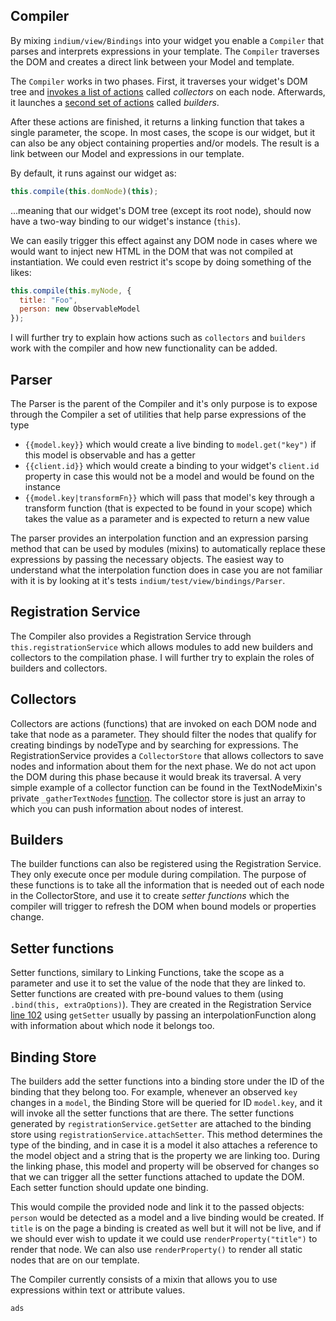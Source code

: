 ## Compiler
By mixing `indium/view/Bindings` into your widget you enable a `Compiler` that parses and interprets expressions in your template. The `Compiler` traverses the DOM and creates a direct link between your Model and template.

The `Compiler` works in two phases. First, it traverses your widget's DOM tree and [invokes a list of actions](https://github.com/backslashed/IndiumView/blob/master/services/Compiler.js#L73) called *collectors* on each node. Afterwards, it launches a [second set of actions](https://github.com/backslashed/IndiumView/blob/master/services/Compiler.js#L98) called *builders*.

After these actions are finished, it returns a linking function that takes a single parameter, the scope. In most cases, the scope is our widget, but it can also be any object containing properties and/or models. The result is a link between our Model and expressions in our template.

By default, it runs against our widget as:

```javascript
this.compile(this.domNode)(this);
````

...meaning that our widget's DOM tree (except its root node), should now have a two-way binding to our widget's instance (`this`). 

We can easily trigger this effect against any DOM node in cases where we would want to inject new HTML in the DOM that was not compiled at instantiation. We could even restrict it's scope by doing something of the likes:

```javascript
this.compile(this.myNode, {
  title: "Foo",
  person: new ObservableModel
});
```

I will further try to explain how actions such as `collectors` and `builders` work with the compiler and how new functionality can be added.

## Parser ##

The Parser is the parent of the Compiler and it's only purpose is to expose through the Compiler a set of utilities that help parse expressions of the type 

* `{{model.key}}` which would create a live binding to `model.get("key")` if this model is observable and has a getter
* `{{client.id}}` which would create a binding to your widget's `client.id` property in case this would not be a model and would be found on the instance
* `{{model.key|transformFn}}` which will pass that model's key through a transform function (that is expected to be found in your scope) which takes the value as a parameter and is expected to return a new value
 
The parser provides an interpolation function and an expression parsing method that can be used by modules (mixins) to automatically replace these expressions by passing the necessary objects. The easiest way to understand what the interpolation function does in case you are not familiar with it is by looking at it's tests `indium/test/view/bindings/Parser`.

## Registration Service ##

The Compiler also provides a Registration Service through `this.registrationService` which allows modules to add new builders and collectors to the compilation phase. I will further try to explain the roles of builders and collectors.

## Collectors ##

Collectors are actions (functions) that are invoked on each DOM node and take that node as a parameter. They should filter the nodes that qualify for creating bindings by nodeType and by searching for expressions. The RegistrationService provides a `CollectorStore` that allows collectors to save nodes and information about them for the next phase. We do not act upon the DOM during this phase because it would break its traversal. A very simple example of a collector function can be found in the TextNodeMixin's private `_gatherTextNodes` [function](https://github.com/backslashed/IndiumView/blob/master/mixins/TextNodeMixin.js#L40). The collector store is just an array to which you can push information about nodes of interest.

## Builders ##

The builder functions can also be registered using the Registration Service. They only execute once per module during compilation. The purpose of these functions is to take all the information that is needed out of each node in the CollectorStore, and use it to create _setter functions_ which the compiler will trigger to refresh the DOM when bound models or properties change.

## Setter functions ##

Setter functions, similary to Linking Functions, take the scope as a parameter and use it to set the value of the node that they are linked to. Setter functions are created with pre-bound values to them (using `.bind(this, extraOptions)`). They are created in the Registration Service [line 102](https://github.com/backslashed/IndiumView/blob/master/services/RegistrationService.js#L102) using `getSetter` usually by passing an interpolationFunction along with information about which node it belongs too.

## Binding Store ##

The builders add the setter functions into a binding store under the ID of the binding that they belong too. For example, whenever an observed `key` changes in a `model`, the Binding Store will be queried for ID `model.key`, and it will invoke all the setter functions that are there. The setter functions generated by `registrationService.getSetter` are attached to the binding store using `registrationService.attachSetter`. This method determines the type of the binding, and in case it is a model it also attaches a reference to the model object and a string that is the property we are linking too. During the linking phase, this model and property will be observed for changes so that we can trigger all the setter functions attached to update the DOM. Each setter function should update one binding.












This would compile the provided node and link it to the passed objects: `person` would be detected as a model and a live binding would be created. If `title` is on the page a binding is created as well but it will not be live, and if we should ever wish to update it we could use `renderProperty("title")` to render that node. We can also use `renderProperty()` to render all static nodes that are on our template.




The Compiler currently consists of a mixin that allows you to use expressions within text or attribute values.



```javascript
ads
```
